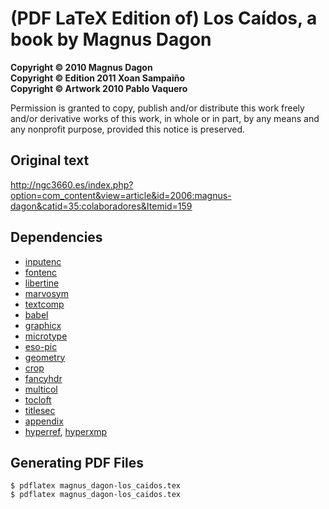 (PDF LaTeX Edition of) Los Caídos, a book by Magnus Dagon
=========================================================

**Copyright &copy; 2010 Magnus Dagon**  
**Copyright &copy; Edition 2011 Xoan Sampaiño**  
**Copyright &copy; Artwork 2010 Pablo Vaquero**

Permission is granted to copy, publish and/or distribute this work freely and/or derivative works of this work, in whole or in part, by any means and any nonprofit purpose, provided this notice is preserved.

Original text
-------------

<http://ngc3660.es/index.php?option=com_content&view=article&id=2006:magnus-dagon&catid=35:colaboradores&Itemid=159>

Dependencies
------------

* [inputenc](http://ctan.org/pkg/inputenc)
* [fontenc](http://ctan.org/pkg/fontenc)
* [libertine](http://ctan.org/pkg/libertine)
* [marvosym](http://ctan.org/pkg/marvosym)
* [textcomp](http://ctan.org/pkg/texcomp)
* [babel](http://ctan.org/pkg/babel)
* [graphicx](http://ctan.org/pkg/graphicx)
* [microtype](http://ctan.org/pkg/microtype)
* [eso-pic](http://ctan.org/pkg/eso-pic)
* [geometry](http://ctan.org/pkg/geometry)
* [crop](http://ctan.org/pkg/crop)
* [fancyhdr](http://ctan.org/pkg/fancyhdr)
* [multicol](http://ctan.org/pkg/multicol)
* [tocloft](http://ctan.org/pkg/tocloft)
* [titlesec](http://ctan.org/pkg/titlesec)
* [appendix](http://ctan.org/pkg/appendix)
* [hyperref](http://ctan.org/pkg/hyperref), [hyperxmp](http://ctan.org/pkg/hyperxmp)

Generating PDF Files
--------------------

    $ pdflatex magnus_dagon-los_caidos.tex
    $ pdflatex magnus_dagon-los_caidos.tex
